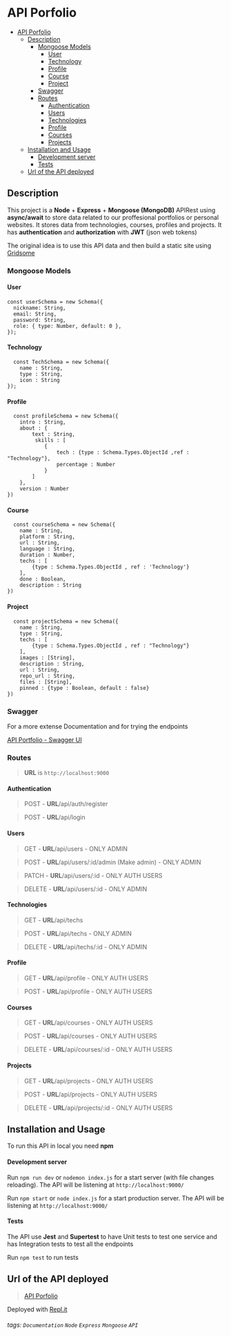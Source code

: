 API Porfolio
===

- [API Porfolio](#api-porfolio)
  * [Description](#description)
    + [Mongoose Models](#mongoose-models)
      - [User](#user)
      - [Technology](#technology)
      - [Profile](#profile)
      - [Course](#course)
      - [Project](#project)
    + [Swagger](#swagger)
    + [Routes](#routes)
      - [Authentication](#authentication)
      - [Users](#users)
      - [Technologies](#technologies)
      - [Profile](#profile-1)
      - [Courses](#courses)
      - [Projects](#projects)
  * [Installation and Usage](#installation-and-usage)
      - [Development server](#development-server)
      - [Tests](#tests)
  * [Url of the API deployed](#url-of-the-api-deployed)

## Description

This project is a **Node** + **Express** + **Mongoose (MongoDB)** APIRest using **async/await** 
to store data related to our proffesional portfolios or personal websites. It stores data from technologies, courses, profiles and projects. It has **authentication** and **authorization** with **JWT** (json web tokens)

The original idea is to use this API data and then build a static site using [Gridsome](https://gridsome.org/)

### Mongoose Models

#### User

```gherkin=
const userSchema = new Schema({
  nickname: String,
  email: String,
  password: String,
  role: { type: Number, default: 0 },
});
```

#### Technology

```gherkin=
  const TechSchema = new Schema({
    name : String,
    type : String,
    icon : String
});
```

#### Profile

```gherkin=
  const profileSchema = new Schema({
    intro : String,
    about : {
        text : String,
         skills : [
            {
                tech : {type : Schema.Types.ObjectId ,ref : "Technology"},
                percentage : Number
            }
        ]
    },
    version : Number
})
```

#### Course

```gherkin=
  const courseSchema = new Schema({
    name : String,
    platform : String,
    url : String,
    language : String,
    duration : Number,
    techs : [
        {type : Schema.Types.ObjectId , ref : 'Technology'}
    ],
    done : Boolean,
    description : String
})
```

#### Project

```gherkin=
  const projectSchema = new Schema({
    name : String,
    type : String,
    techs : [
        {type : Schema.Types.ObjectId , ref : "Technology"}
    ],
    images : [String],
    description : String,
    url : String,
    repo_url : String,
    files : [String],
    pinned : {type : Boolean, default : false}
})
```
### Swagger
For a more extense Documentation and for trying the endpoints

[API Portfolio - Swagger UI](https://api-node-portfolio.omarpv.repl.co/api-docs)

### Routes
> **URL** is `http://localhost:9000`


#### Authentication
> POST - **URL**/api/auth/register

> POST - **URL**/api/login
#### Users
> GET - **URL**/api/users - ONLY ADMIN

> POST - **URL**/api/users/:id/admin (Make admin) - ONLY ADMIN

> PATCH - **URL**/api/users/:id - ONLY AUTH USERS

> DELETE - **URL**/api/users/:id - ONLY ADMIN

#### Technologies
> GET - **URL**/api/techs 

> POST - **URL**/api/techs - ONLY ADMIN

> DELETE - **URL**/api/techs/:id - ONLY ADMIN

#### Profile
> GET - **URL**/api/profile - ONLY AUTH USERS

> POST -  **URL**/api/profile - ONLY AUTH USERS

#### Courses
> GET - **URL**/api/courses - ONLY AUTH USERS

> POST - **URL**/api/courses - ONLY AUTH USERS

> DELETE - **URL**/api/courses/:id - ONLY AUTH USERS

#### Projects
> GET - **URL**/api/projects - ONLY AUTH USERS

> POST - **URL**/api/projects - ONLY AUTH USERS

> DELETE - **URL**/api/projects/:id - ONLY AUTH USERS

## Installation and Usage

To run this API in local you need **npm**

#### Development server

Run `npm run dev` or `nodemon index.js` for a start server (with file changes reloading). The API will be listening at `http://localhost:9000/`

Run `npm start` or `node index.js` for a start production server. The API will be listening at `http://localhost:9000/`

#### Tests

The API use **Jest** and **Supertest** to have Unit tests to test one service and has Integration tests to test all the endpoints 

Run `npm test` to run tests

Url of the API deployed
---
> [API Porfolio](https://api-node-portfolio.omarpv.repl.co/) 

Deployed with [Repl.it](https://repl.it/)


###### tags: `Documentation` `Node` `Express` `Mongoose` `API`